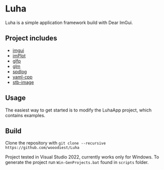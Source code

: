 # Luha

Luha is a simple application framework build with Dear ImGui. 

## Project includes
- [imgui](https://github.com/ocornut/imgui)
- [imPlot](https://github.com/epezent/implot)
- [glfp](https://github.com/glfw/glfw)
- [glm](https://github.com/wooodiest/glm)
- [spdlog](https://github.com/gabime/spdlog)
- [yaml-cpp](https://github.com/jbeder/yaml-cpp)
- [stb-image](https://github.com/nothings/stb)

## Usage
The easiest way to get started is to modify the LuhaApp project, which contains examples.

## Build
Clone the repository with `git clone --recursive https://github.com/wooodiest/Luha`

Project tested in Visual Studio 2022, currently works only for Windows. To generate the project run `Win-GenProjects.bat` found in `scripts` folder.

